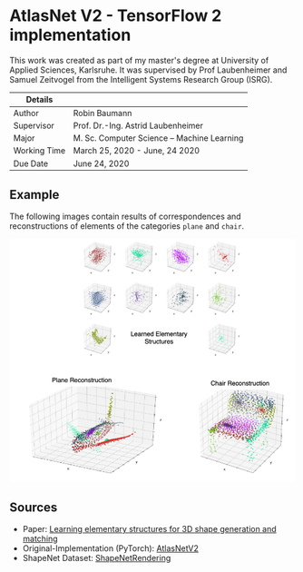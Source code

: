 # AtlasNet V2 - TensorFlow 2 implementation

This work was created as part of my master's degree at University of Applied Sciences, Karlsruhe. It was supervised by Prof Laubenheimer and Samuel Zeitvogel from the Intelligent Systems Research Group (ISRG).

| Details              |                                                                                               |
|----------------------|-----------------------------------------------------------------------------------------------|
| Author               | Robin Baumann                                                                                 |
| Supervisor           | Prof. Dr.-Ing. Astrid Laubenheimer                                                            |
| Major                | M. Sc. Computer Science – Machine Learning                                                    |
| Working Time         | March 25, 2020 - June, 24 2020                                                                |
| Due Date             | June 24, 2020                                                                                 |


## Example

The following images contain results of correspondences and reconstructions of elements of the categories `plane` and `chair`.

![Some example reconstructions with correspondences](img/example.png?raw=true)

## Sources
* Paper: [Learning elementary structures for 3D shape generation and matching](https://arxiv.org/abs/1908.04725)
* Original-Implementation (PyTorch): [AtlasNetV2](https://github.com/TheoDEPRELLE/AtlasNetV2)
* ShapeNet Dataset: [ShapeNetRendering](ftp://cs.stanford.edu/cs/cvgl/ShapeNetRendering.tgz)
